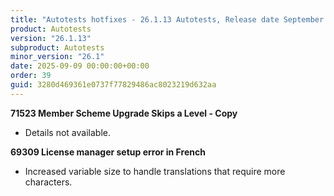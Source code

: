 ```yaml
---
title: "Autotests hotfixes - 26.1.13 Autotests, Release date September 9, 2025 - Hotfixes"
product: Autotests
version: "26.1.13"
subproduct: Autotests
minor_version: "26.1"
date: 2025-09-09 00:00:00+00:00
order: 39
guid: 3280d469361e0737f77829486ac8023219d632aa
---
```


<strong>71523 Member Scheme Upgrade Skips a Level - Copy</strong>
<ul><li>Details not available.</li></ul>
<strong>69309 License manager setup error in French</strong>
<ul><li>Increased variable size to handle translations that require more characters.</li></ul>
